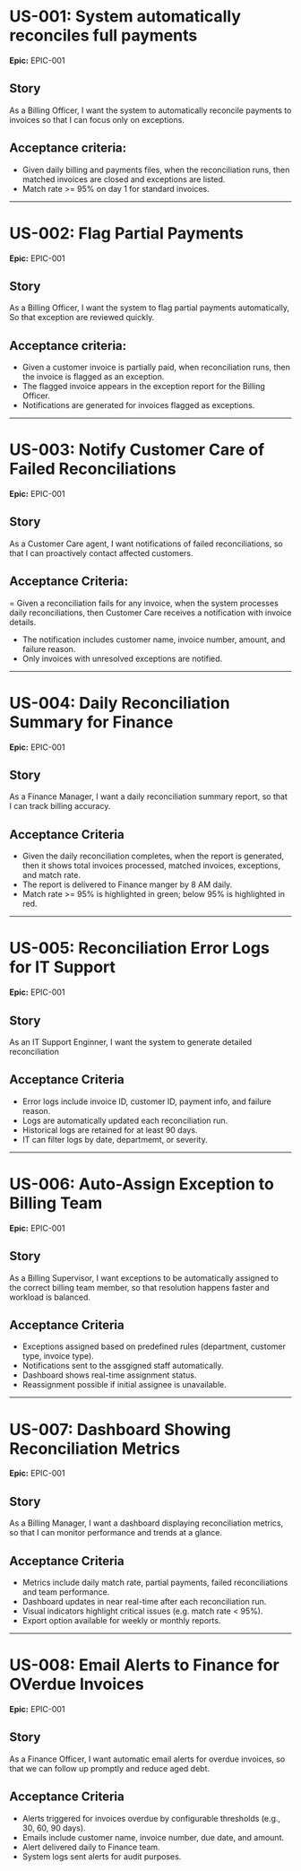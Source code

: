 # US-001: System automatically reconciles full payments
**Epic:** EPIC-001

## Story
As a Billing Officer, I want the system to automatically reconcile payments to invoices so that I can focus only on exceptions.

## Acceptance criteria:
- Given daily billing and payments files, when the reconciliation runs, then matched invoices are closed and exceptions are listed.
- Match rate >= 95% on day 1 for standard invoices.

---

# US-002: Flag Partial Payments
**Epic:** EPIC-001

## Story
As a Billing Officer, I want the system to flag partial payments automatically, So that exception are reviewed quickly.

## Acceptance criteria:
- Given a customer invoice is partially paid, when reconciliation runs, then the invoice is flagged as an exception.
- The flagged invoice appears in the exception report for the Billing Officer.
- Notifications are generated for invoices flagged as exceptions.

---

# US-003: Notify Customer Care of Failed Reconciliations
**Epic:** EPIC-001

## Story
As a Customer Care agent, I want notifications of failed reconciliations, so that I can proactively contact affected customers.

## Acceptance Criteria:
= Given a reconciliation fails for any invoice, when the system processes daily reconciliations, then Customer Care receives a notification with invoice details.
- The notification includes customer name, invoice number, amount, and failure reason.
- Only invoices with unresolved exceptions are notified.

---

# US-004: Daily Reconciliation Summary for Finance
**Epic:** EPIC-001

## Story
As a Finance Manager, I want a daily reconciliation summary report, so that I can track billing accuracy.

## Acceptance Criteria
- Given the daily reconciliation completes, when the report is generated, then it shows total invoices processed, matched invoices, exceptions, and match rate.
- The report is delivered to Finance manger by 8 AM daily.
- Match rate >= 95% is highlighted in green; below 95% is highlighted in red.

---

# US-005: Reconciliation Error Logs for IT Support
**Epic:** EPIC-001

## Story
As an IT Support Enginner, I want the system to generate detailed reconciliation

## Acceptance Criteria
- Error logs include invoice ID, customer ID, payment info, and failure reason.
- Logs are automatically updated each reconciliation run.
- Historical logs are retained for at least 90 days.
- IT can filter logs by date, departmemt, or severity.

---

# US-006: Auto-Assign Exception to Billing Team
**Epic:** EPIC-001

## Story
As a Billing Supervisor, I want exceptions to be automatically assigned to the correct billing team member, so that resolution happens faster and workload is balanced. 

## Acceptance Criteria
- Exceptions assigned based on predefined rules (department, customer type, invoice type).
- Notifications sent to the assgigned staff automatically.
- Dashboard shows real-time assignment status.
- Reassignment possible if initial assignee is unavailable.

---

# US-007: Dashboard Showing Reconciliation Metrics
**Epic:** EPIC-001

## Story
As a Billing Manager, I want a dashboard displaying reconciliation metrics, so that I can monitor performance and trends at a glance. 

## Acceptance Criteria
- Metrics include daily match rate, partial payments, failed reconciliations and team performance.
- Dashboard updates in near real-time after each reconciliation run.
- Visual indicators highlight critical issues (e.g. match rate < 95%).
- Export option available for weekly or monthly reports.

---

# US-008: Email Alerts to Finance for OVerdue Invoices
**Epic:** EPIC-001

## Story
As a Finance Officer, I want automatic email alerts for overdue invoices, so that we can follow up promptly and reduce aged debt.

## Acceptance Criteria
- Alerts triggered for invoices overdue by configurable thresholds (e.g., 30, 60, 90 days).
- Emails include customer name, invoice number, due date, and amount.
- Alert delivered daily to Finance team.
- System logs sent alerts for audit purposes.






